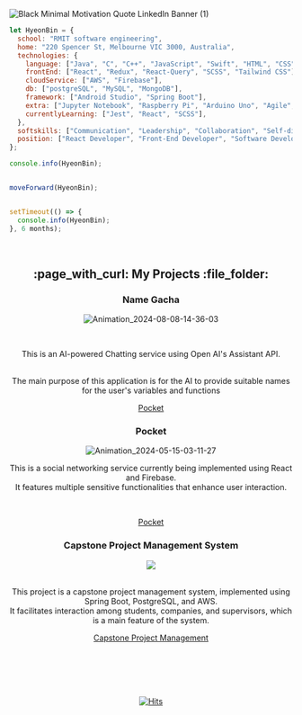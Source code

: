 ![Black Minimal Motivation Quote LinkedIn Banner (1)](https://github.com/user-attachments/assets/5775fdde-adec-4b9f-bc49-be0a6b338e93)

```javascript
let HyeonBin = {
  school: "RMIT software engineering", 
  home: "220 Spencer St, Melbourne VIC 3000, Australia",
  technologies: { 
    language: ["Java", "C", "C++", "JavaScript", "Swift", "HTML", "CSS"],
    frontEnd: ["React", "Redux", "React-Query", "SCSS", "Tailwind CSS"],
    cloudService: ["AWS", "Firebase"],
    db: ["postgreSQL", "MySQL", "MongoDB"],
    framework: ["Android Studio", "Spring Boot"], 
    extra: ["Jupyter Notebook", "Raspberry Pi", "Arduino Uno", "Agile", "Waterfall"],
    currentlyLearning: ["Jest", "React", "SCSS"], 
  },
  softskills: ["Communication", "Leadership", "Collaboration", "Self-direction", "Implementation ability", "Responsibility"],
  position: ["React Developer", "Front-End Developer", "Software Developer"],
};

console.info(HyeonBin);


moveForward(HyeonBin);


setTimeout(() => {
  console.info(HyeonBin);
}, 6 months); 


```

<br />

<div align="center" style="max-width: 800px; margin: auto;"> 
<h2> :page_with_curl: My Projects :file_folder: </h2>


<h3> Name Gacha </h3>

![Animation_2024-08-08-14-36-03](https://github.com/user-attachments/assets/0f57c698-70bf-4935-a346-71d33a896ea8)


<br />

This is an AI-powered Chatting service using Open AI's Assistant API.

<br />
The main purpose of this application is for the AI to provide suitable names for the user's variables and functions

<br />

<a href="https://github.com/hyeonbinHur/DDock-DDock">Pocket</a>



<h3> Pocket </h3>

![Animation_2024-05-15-03-11-27](https://github.com/hyeonbinHur/hyeonbinHur/assets/160996936/d0e2c8e0-7162-4778-b93e-7a836c3a7677)
<br />

This is a social networking service currently being implemented using React and Firebase. 
<br />
It features multiple sensitive functionalities that enhance user interaction.

<br />

<a href="https://github.com/hyeonbinHur/DDock-DDock">Pocket</a>





<h3> Capstone Project Management System </h3>

<image src="https://github.com/hyeonbinHur/CapstoneProjectManagementSystem/assets/160996936/d9865402-9908-4dca-a282-4de23c425de3" />
<br />
<br />

This project is a capstone project management system, implemented using Spring Boot, PostgreSQL, and AWS. 
<br/>
It facilitates interaction among students, companies, and supervisors, which is a main feature of the system.
  

<p align="center"><a href="https://github.com/hyeonbinHur/CapstoneProjectManagementSystem">Capstone Project Management</a></p>

<br />
<br />


<br />
<br />


  
[![Hits](https://hits.seeyoufarm.com/api/count/incr/badge.svg?url=https%3A%2F%2Fgithub.com%2FhyeonbinHur&count_bg=%23CF6103&title_bg=%2353A018&icon=github.svg&icon_color=%23E7E7E7&title=&edge_flat=false)](https://hits.seeyoufarm.com)
  
</div>

          
          
          
          

